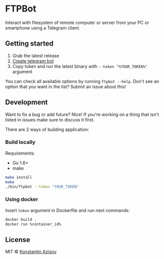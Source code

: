 # FTPBot

Interact with filesystem of remote computer or server from your PC or smartphone using a Telegram client.

## Getting started

1. Grab the latest release
2. [Create telegram bot](https://core.telegram.org/bots#3-how-do-i-create-a-bot)
3. Copy token and run the latest binary with `--token "%YOUR_TOKEN%"` argument

You can check all available options by running `ftpbot --help`. Don't see an option that you want in the list? Submit an issue about this!

## Development

Want to fix a bug or add future? Nice! If you're working on a thing that isn't listed in issues make sure to discuss it first.

There are 2 ways of building application:

### Build locally
Requirements:
- Go 1.6+
- make

```bash
make install
make
./bin/ftpbot --token "YOUR_TOKEN"
```

### Using docker

Insert `token` argument in Dockerfile and run next commands:

```bash
docker build .
docker run %container_id%
```

## License

MIT © [Konstantin Azizov](http://g07cha.github.io)
